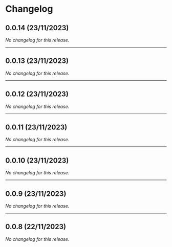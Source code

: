 # Changelog

## 0.0.14 (23/11/2023)
*No changelog for this release.*

---

## 0.0.13 (23/11/2023)
*No changelog for this release.*

---

## 0.0.12 (23/11/2023)
*No changelog for this release.*

---

## 0.0.11 (23/11/2023)
*No changelog for this release.*

---

## 0.0.10 (23/11/2023)
*No changelog for this release.*

---

## 0.0.9 (23/11/2023)
*No changelog for this release.*

---

## 0.0.8 (22/11/2023)
*No changelog for this release.*
